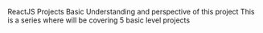 ReactJS Projects
Basic Understanding and perspective of this project
This is a series where will be covering 5 basic level projects 
